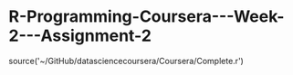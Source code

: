 # R-Programming-Coursera---Week-2---Assignment-2
source('~/GitHub/datasciencecoursera/Coursera/Complete.r')

